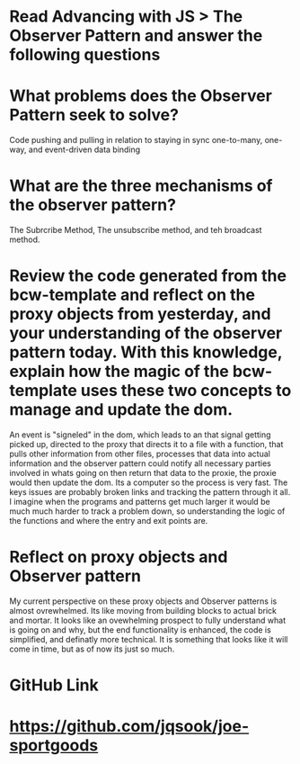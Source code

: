 # Read Advancing with JS > The Observer Pattern and answer the following questions

# What problems does the Observer Pattern seek to solve?

Code pushing and pulling in relation to staying in sync
one-to-many, one-way, and event-driven data binding

# What are the three mechanisms of the observer pattern?

The Subrcribe Method, The unsubscribe method, and teh broadcast method.

# Review the code generated from the bcw-template and reflect on the proxy objects from yesterday, and your understanding of the observer pattern today. With this knowledge, explain how the magic of the bcw-template uses these two concepts to manage and update the dom.

An event is "signeled" in the dom, which leads to an that signal getting picked up, directed to the proxy that directs it to a file with a function, that pulls other information from other files, processes that data into actual information and the observer pattern could notify all necessary parties involved in whats going on then return that data to the proxie, the proxie would then update the dom. Its a computer so the process is very fast. The keys issues are probably broken links and tracking the pattern through it all. I imagine when the programs and patterns get much larger it would be much much harder to track a problem down, so understanding the logic of the functions and where the entry and exit points are.

# Reflect on proxy objects and Observer pattern

My current perspective on these proxy objects and Observer patterns is almost ovrewhelmed. Its like moving from building blocks to actual brick and mortar. It looks like an ovewhelming prospect to fully understand what is going on and why, but the end functionality is enhanced, the code is simplified, and definatly more technical. It is something that looks like it will come in time, but as of now its just so much.

# GitHub Link

# https://github.com/jqsook/joe-sportgoods
